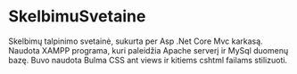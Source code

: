 # SkelbimuSvetaine

Skelbimų talpinimo svetainė, sukurta per Asp .Net Core Mvc karkasą.
Naudota XAMPP programa, kuri paleidžia Apache serverį ir MySql duomenų bazę.
Buvo naudota Bulma CSS ant views ir kitiems cshtml failams stilizuoti.
